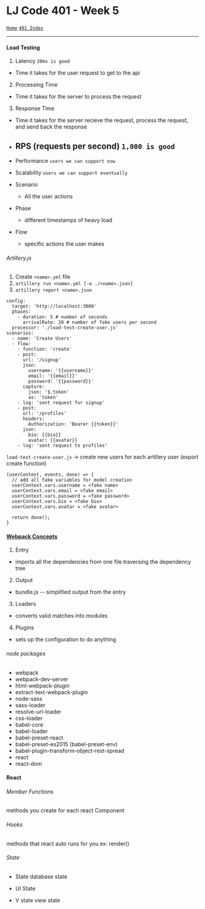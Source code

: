 # LJ Code 401 - Week 5
[`Home`](../README.md) [`401 Index`](401_README.md)
<hr>

#### Load Testing
1. Latency `20ms is good`
  - Time it takes for the user request to get to the api </br>
2. Processing Time
  - Time it takes for the server to process the request </br>
3. Response Time
  - Time it takes for the server recieve the request, process the request, and send back the response

- RPS (requests per second) `1,000 is good`
  - 

- Performance `users we can support now`

- Scalability `users we can support eventually`

- Scenario
  - All the user actions


- Phase
  - different timestamps of heavy load

- Flow
  - specific actions the user makes

###### Artillery.js
1. Create `<name>.yml` file
2. `artillery run <name>.yml [-o ./<name>.json]`
3. `artillery report <name>.json`  

```
config:
  target: 'http://localhost:3000'
  phases:
    - duration: 5 # number of seconds
      arrivalRate: 20 # number of fake users per second
  processor: './load-test-create-user.js'
scenarios:
  - name: 'Create Users'
  - flow:
    - function: 'create'
    - post:
      url: '/signup'
      json:
        username: '{{username}}'
        email: '{{email}}'
        password: '{{password}}'
      capture:
        json: '$.token'
        as: 'token'
    - log: 'sent request for signup'
    - post:
      url: '/profiles'
      headers:
        Authorization: 'Bearer {{token}}'
      json:
        bio: {{bio}}
        avatar: {{avatar}}
    - log: 'sent request to profiles'
```

`load-test-create-user.js` -> create new users for each artillery user (export create function) 
```
(userContext, events, done) => {
  // add all fake variables for model creation
  userContext.vars.username = <fake name>
  userContext.vars.email = <fake email>
  userContext.vars.password = <fake password>
  userContext.vars.bio = <fake bio>
  userContext.vars.avatar = <fake avatar>
  
  return done();
}
```

#### [Webpack Concepts](https://webpack.js.org/concepts/)
1. Entry
  - imports all the dependencies from one file traversing the dependency tree
2. Output
  - bundle.js -- simplified output from the entry
3. Loaders
  - converts valid matches into modules
4. Plugins
  - sets up the configuration to do anything

###### node packages
- webpack
- webpack-dev-server
- html-webpack-plugin
- extract-text-webpack-plugin
- node-sass
- sass-loader
- resolve-url-loader
- css-loader
- babel-core
- babel-loader
- babel-preset-react
- babel-preset-es2015 (babel-preset-env)
- babel-plugin-transform-object-rest-spread
- react
- react-dom

#### React

###### Member Functions
methods you create for each react Component

###### Hooks
methods that react auto runs for you
ex: render()

###### State
- State
database state

- UI State

- V state
view state